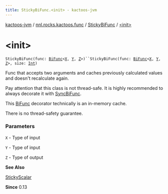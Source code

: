 ```yaml
---
title: StickyBiFunc.<init> - kactoos-jvm
---
```


[kactoos-jvm](../../index.html) / [nnl.rocks.kactoos.func](../index.html) / [StickyBiFunc](index.html) / [&lt;init&gt;](./-init-.html)

# &lt;init&gt;

`StickyBiFunc(func: `[`BiFunc`](../../nnl.rocks.kactoos/-bi-func/index.html)`<`[`X`](index.html#X)`, `[`Y`](index.html#Y)`, `[`Z`](index.html#Z)`>)``StickyBiFunc(func: `[`BiFunc`](../../nnl.rocks.kactoos/-bi-func/index.html)`<`[`X`](index.html#X)`, `[`Y`](index.html#Y)`, `[`Z`](index.html#Z)`>, size: `[`Int`](https://kotlinlang.org/api/latest/jvm/stdlib/kotlin/-int/index.html)`)`

Func that accepts two arguments and caches previously calculated values
and doesn't recalculate again.

Pay attention that this class is not thread-safe. It is highly
recommended to always decorate it with [SyncBiFunc](../-sync-bi-func/index.html).

This [BiFunc](../../nnl.rocks.kactoos/-bi-func/index.html) decorator technically is an in-memory
cache.

There is no thread-safety guarantee.

### Parameters

`X` - Type of input

`Y` - Type of input

`Z` - Type of output

**See Also**

[StickyScalar](../../nnl.rocks.kactoos.scalar/-sticky-scalar/index.html)

**Since**
0.13

